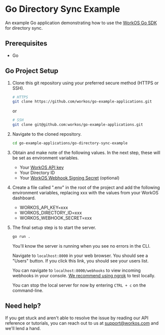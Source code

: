 # Go Directory Sync Example

An example Go application demonstrating how to use the [WorkOS Go SDK](https://github.com/workos/workos-go) for directory sync.

## Prerequisites

- Go

## Go Project Setup

1. Clone this git repository using your preferred secure method (HTTPS or SSH).

   ```bash
   # HTTPS
   git clone https://github.com/workos/go-example-applications.git
   ```

   or

   ```bash
   # SSH
   git clone git@github.com:workos/go-example-applications.git
   ```

2. Navigate to the cloned repository.

   ```bash
   cd go-example-applications/go-directory-sync-example
   ```

3. Obtain and make note of the following values. In the next step, these will be set as environment variables.

   - Your [WorkOS API key](https://dashboard.workos.com/api-keys)
   - Your Directory ID
   - Your [WorkOS Webhook Signing Secret](https://dashboard.workos.com/webhooks) (optional)

4. Create a file called ".env" in the root of the project and add the following environment variables, replacing xxx with the values from your WorkOS dashboard.

   - WORKOS_API_KEY=xxx
   - WORKOS_DIRECTORY_ID=xxx
   - WORKOS_WEBHOOK_SECRET=xxx

5. The final setup step is to start the server.

   ```bash
   go run .
   ```

   You'll know the server is running when you see no errors in the CLI.

   Navigate to `localhost:8000` in your web browser. You should see a "Users" button. If you click this link, you should see your users list.

   You can navigate to `localhost:8000/webhooks` to view incoming webhooks in your console. [We recommend using ngrok](https://workos.com/blog/test-workos-webhooks-locally-ngrok) to test locally.

   You can stop the local server for now by entering `CTRL + c` on the command-line.

## Need help?

If you get stuck and aren't able to resolve the issue by reading our API reference or tutorials, you can reach out to us at support@workos.com and we'll lend a hand.
